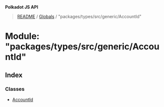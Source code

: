 **Polkadot JS API**

> [README](../README.md) / [Globals](../globals.md) / "packages/types/src/generic/AccountId"

# Module: "packages/types/src/generic/AccountId"

## Index

### Classes

* [AccountId](../classes/_packages_types_src_generic_accountid_.accountid.md)
